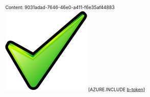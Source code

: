 Content: 9031adad-7646-46e0-a411-f6e35af44883![image](75418075-c11c-4f24-8f72-864137f4e3fb.png)
[AZURE.INCLUDE [b-token](811383ef-eba4-4db4-adb1-435446de4a2f.md)]
